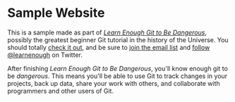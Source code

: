 # Sample Website

This is a sample made as part of [*Learn Enough Git to Be
Dangerous*](https://www.learnenough.com/git-tutorial), possibly the greatest
beginner Git tutorial in the history of the Universe. You should totally [
check it out](https://www.learnenough.com/git-tutorial), and be sure to [join
the email list](https://www.learnenough.com/#email_list) and [follow
@learnenough](http://twitter.com/learnenough) on Twitter.

After finishing *Learn Enough Git to Be Dangerous*, you'll know enough git
to be *dangerous*. This means you'll be able to use Git to track changes in
your projects, back up data, share your work with others, and collaborate
with programmers and other users of Git. 
